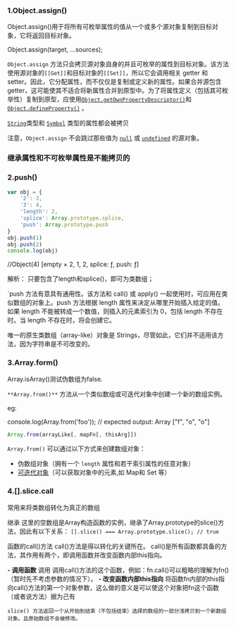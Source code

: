 ### 1.Object.assign()

Object.assign()用于将所有可枚举属性的值从一个或多个源对象复制到目标对象，它将返回目标对象。

Object.assign(target, ...sources);

`Object.assign` 方法只会拷贝源对象自身的并且可枚举的属性到目标对象。该方法使用源对象的`[[Get]]`和目标对象的`[[Set]]`，所以它会调用相关 getter 和 setter。因此，它分配属性，而不仅仅是复制或定义新的属性。如果合并源包含getter，这可能使其不适合将新属性合并到原型中。为了将属性定义（包括其可枚举性）复制到原型，应使用[`Object.getOwnPropertyDescriptor()`](https://developer.mozilla.org/zh-CN/docs/Web/JavaScript/Reference/Global_Objects/Object/getOwnPropertyDescriptor)和[`Object.defineProperty()`](https://developer.mozilla.org/zh-CN/docs/Web/JavaScript/Reference/Global_Objects/Object/defineProperty) 。

[`String`](https://developer.mozilla.org/zh-CN/docs/Web/JavaScript/Reference/String)类型和 [`Symbol`](https://developer.mozilla.org/zh-CN/docs/Web/JavaScript/Reference/Global_Objects/Symbol) 类型的属性都会被拷贝

注意，`Object.assign` 不会跳过那些值为 [`null`](https://developer.mozilla.org/zh-CN/docs/Web/JavaScript/Reference/Global_Objects/null) 或 [`undefined`](https://developer.mozilla.org/zh-CN/docs/Web/JavaScript/Reference/Global_Objects/undefined) 的源对象。

### 继承属性和不可枚举属性是不能拷贝的

### 2.push()

```js
var obj = {
    '2': 3,
    '3': 4,
    'length': 2,
    'splice': Array.prototype.splice,
    'push': Array.prototype.push
}
obj.push(1)
obj.push(2)
console.log(obj)
```

//Object(4) [empty × 2, 1, 2, splice: ƒ, push: ƒ]

解析： 只要包含了length和splice()，即可为类数组；

`push 方法有意具有通用性。该方法和 call() 或 apply() 一起使用时，可应用在类似数组的对象上。push 方法根据 length 属性来决定从哪里开始插入给定的值。如果 length 不能被转成一个数值，则插入的元素索引为 0，包括 length 不存在时。当 length 不存在时，将会创建它。

唯一的原生类数组（array-like）对象是 Strings，尽管如此，它们并不适用该方法，因为字符串是不可改变的。

### 3.Array.form()

Array.isArray()测试伪数组为false.

`**Array.from()**` 方法从一个类似数组或可迭代对象中创建一个新的数组实例。

eg:

console.log(Array.from('foo'));
// expected output: Array ["f", "o", "o"]

```js
Array.from(arrayLike[, mapFn[, thisArg]])
```

`Array.from()` 可以通过以下方式来创建数组对象：

- 伪数组对象（拥有一个 `length` 属性和若干索引属性的任意对象）
- [可迭代对象](https://developer.mozilla.org/zh-CN/docs/Web/JavaScript/Guide/iterable)（可以获取对象中的元素,如 Map和 Set 等）

### 4.[].slice.call

常用来将类数组转化为真正的数组

继承
这里的空数组是Array构造函数的实例，继承了Array.prototype的slice()方法，因此有以下关系：
`[].slice() === Array.prototype.slice(); // true`

函数的call()方法
call()方法是得以转化的关键所在。
call()是所有函数都具备的方法，其作用有两个，即调用函数并改变函数内部this指向。

**- 调用函数**
调用 调用call()方法的这个函数，例如：fn.call()可以粗略的理解为fn()（暂时先不考虑参数的情况下）。
**- 改变函数内部this指向**
将函数fn内部的this指向call()方法的第一个对象参数，这么做的意义是可以使这个对象把fn这个函数（或者说方法）据为己有

```
slice() 方法返回一个从开始到结束（不包括结束）选择的数组的一部分浅拷贝到一个新数组对象。且原始数组不会被修改。
```

